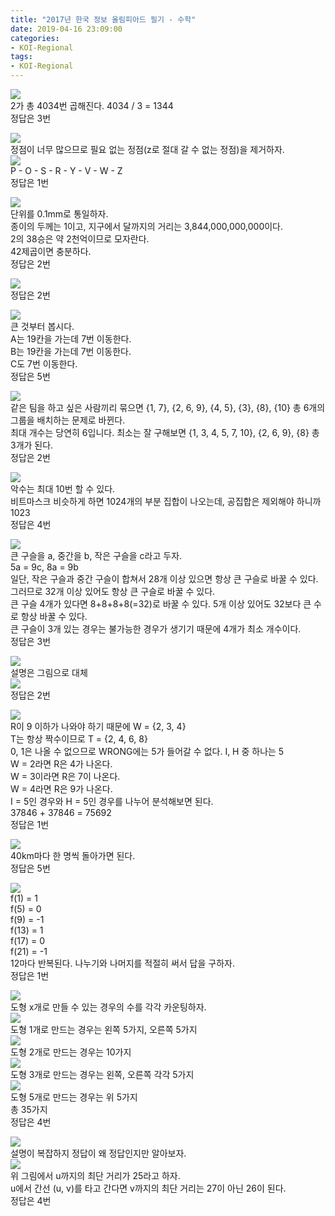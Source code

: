 ```yaml
---
title: "2017년 한국 정보 올림피아드 필기 - 수학"
date: 2019-04-16 23:09:00
categories:
- KOI-Regional
tags:
- KOI-Regional
---
```


<img src = "https://i.imgur.com/4mfyNF6.png"><Br>
2가 총 4034번 곱해진다. 4034 / 3 = 1344<br>
정답은 3번

<img src = "https://i.imgur.com/vJ0jx16.png"><br>
정점이 너무 많으므로 필요 없는 정점(z로 절대 갈 수 없는 정점)을 제거하자.<br>
<img src = "https://i.imgur.com/RV9b0fg.png"><br>
P - O - S - R - Y - V - W - Z<br>
정답은 1번

<img src = "https://i.imgur.com/VZ4mYxG.png"><Br>
단위를 0.1mm로 통일하자.<Br>
종이의 두께는 1이고, 지구에서 달까지의 거리는 3,844,000,000,000이다.<br>
2의 38승은 약 2천억이므로 모자란다.<br>
42제곱이면 충분하다.<br>
정답은 2번

<img src = "https://i.imgur.com/LSXObnF.png"><Br>
정답은 2번

<img src = "https://i.imgur.com/zeDWltz.png"><br>
큰 것부터 봅시다.<br>
A는 19칸을 가는데 7번 이동한다.<Br>
B는 19칸을 가는데 7번 이동한다.<br>
C도 7번 이동한다.<br>
정답은 5번

<img src = "https://i.imgur.com/C4LlqoW.png"><Br>
같은 팀을 하고 싶은 사람끼리 묶으면 {1, 7}, {2, 6, 9}, {4, 5}, {3}, {8}, {10} 총 6개의 그룹을 배치하는 문제로 바뀐다.<Br>
최대 개수는 당연히 6입니다. 최소는 잘 구해보면 {1, 3, 4, 5, 7, 10}, {2, 6, 9}, {8} 총 3개가 된다.<br>
정답은 2번

<img src = "https://i.imgur.com/76vtTHI.png"><br>
악수는 최대 10번 할 수 있다.<Br>
비트마스크 비슷하게 하면 1024개의 부분 집합이 나오는데, 공집합은 제외해야 하니까 1023<br>
정답은 4번

<img src = "https://i.imgur.com/2DyfxGs.png"><br>
큰 구슬을 a, 중간을 b, 작은 구슬을 c라고 두자.<Br>
5a = 9c, 8a = 9b<br>
일단, 작은 구슬과 중간 구슬이 합쳐서 28개 이상 있으면 항상 큰 구슬로 바꿀 수 있다. 그러므로 32개 이상 있어도 항상 큰 구슬로 바꿀 수 있다.<br>
큰 구슬 4개가 있다면 8+8+8+8(=32)로 바꿀 수 있다. 5개 이상 있어도 32보다 큰 수로 항상 바꿀 수 있다.<br>
큰 구슬이 3개 있는 경우는 불가능한 경우가 생기기 때문에 4개가 최소 개수이다.<br>
정답은 3번

<img src = "https://i.imgur.com/QCEGenm.png"><br>
설명은 그림으로 대체<br>
<img src = "https://i.imgur.com/GhRmrDr.png"><br>
정답은 2번

<img src = "https://i.imgur.com/6Uh7USH.png"><br>
R이 9 이하가 나와야 하기 때문에 W = {2, 3, 4}<br>
T는 항상 짝수이므로 T = {2, 4, 6, 8}<br>
0, 1은 나올 수 없으므로 WRONG에는 5가 들어갈 수 없다. I, H 중 하나는 5<br>
W = 2라면 R은 4가 나온다.<br>
W = 3이라면 R은 7이 나온다.<br>
W = 4라면 R은 9가 나온다.<br>
I = 5인 경우와 H = 5인 경우를 나누어 분석해보면 된다.<br>
37846 + 37846 = 75692<br>
정답은 1번

<img src = "https://i.imgur.com/IkQ71bS.png"><Br>
40km마다 한 명씩 돌아가면 된다.<br>
정답은 5번

<img src = "https://i.imgur.com/UnO8I77.png"><Br>
f(1) = 1<br>
f(5) = 0<br>
f(9) = -1<br>
f(13) = 1<br>
f(17) = 0<br>
f(21) = -1<br>
12마다 반복된다. 나누기와 나머지를 적절히 써서 답을 구하자.<br>
정답은 1번

<img src = "https://i.imgur.com/qu0z8RL.png"><Br>
도형 x개로 만들 수 있는 경우의 수를 각각 카운팅하자.<br>
<img src = "https://i.imgur.com/iqLp17N.png"><br>
도형 1개로 만드는 경우는 왼쪽 5가지, 오른쪽 5가지<br>
<img src = "https://i.imgur.com/Tgn71mQ.png"><br>
도형 2개로 만드는 경우는 10가지<br>
<img src = "https://i.imgur.com/NLTxhar.png"><Br>
도형 3개로 만드는 경우는 왼쪽, 오른쪽 각각 5가지<br>
<img src = "https://i.imgur.com/VQ2WAKY.png"><br>
도형 5개로 만드는 경우는 위 5가지<br>
총 35가지<br>
정답은 4번

<img src = "https://i.imgur.com/7Q6O6Lg.png"><br>
설명이 복잡하지 정답이 왜 정답인지만 알아보자.<br>
<img src = "https://i.imgur.com/vtY4RGA.png"><Br>
위 그림에서 u까지의 최단 거리가 25라고 하자.<br>
u에서 간선 (u, v)를 타고 간다면 v까지의 최단 거리는 27이 아닌 26이 된다.<br>
정답은 4번
